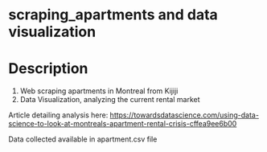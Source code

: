 # scraping_apartments and data visualization

# Description
1. Web scraping apartments in Montreal from Kijiji
2. Data Visualization, analyzing the current rental market

Article detailing analysis here: https://towardsdatascience.com/using-data-science-to-look-at-montreals-apartment-rental-crisis-cffea9ee6b00

Data collected available in apartment.csv file


